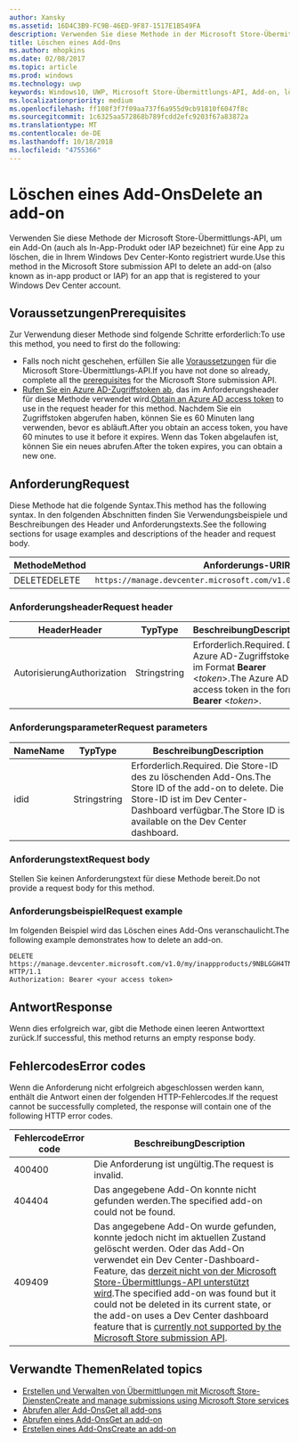 ```yaml
---
author: Xansky
ms.assetid: 16D4C3B9-FC9B-46ED-9F87-1517E1B549FA
description: Verwenden Sie diese Methode in der Microsoft Store-Übermittlungs-API zum Löschen eines Add-Ons für eine App, die für Ihr Windows Dev Center-Konto registriert ist.
title: Löschen eines Add-Ons
ms.author: mhopkins
ms.date: 02/08/2017
ms.topic: article
ms.prod: windows
ms.technology: uwp
keywords: Windows10, UWP, Microsoft Store-Übermittlungs-API, Add-on, löschen, In-App-Produkt, IAP
ms.localizationpriority: medium
ms.openlocfilehash: ff108f3f7f09aa737f6a955d9cb91810f6047f8c
ms.sourcegitcommit: 1c6325aa572868b789fcdd2efc9203f67a83872a
ms.translationtype: MT
ms.contentlocale: de-DE
ms.lasthandoff: 10/18/2018
ms.locfileid: "4755366"
---
```

# <a name="delete-an-add-on"></a><span data-ttu-id="06dfd-104">Löschen eines Add-Ons</span><span class="sxs-lookup"><span data-stu-id="06dfd-104">Delete an add-on</span></span>

<span data-ttu-id="06dfd-105">Verwenden Sie diese Methode der Microsoft Store-Übermittlungs-API, um ein Add-On (auch als In-App-Produkt oder IAP bezeichnet) für eine App zu löschen, die in Ihrem Windows Dev Center-Konto registriert wurde.</span><span class="sxs-lookup"><span data-stu-id="06dfd-105">Use this method in the Microsoft Store submission API to delete an add-on (also known as in-app product or IAP) for an app that is registered to your Windows Dev Center account.</span></span>

## <a name="prerequisites"></a><span data-ttu-id="06dfd-106">Voraussetzungen</span><span class="sxs-lookup"><span data-stu-id="06dfd-106">Prerequisites</span></span>

<span data-ttu-id="06dfd-107">Zur Verwendung dieser Methode sind folgende Schritte erforderlich:</span><span class="sxs-lookup"><span data-stu-id="06dfd-107">To use this method, you need to first do the following:</span></span>

* <span data-ttu-id="06dfd-108">Falls noch nicht geschehen, erfüllen Sie alle [Voraussetzungen](create-and-manage-submissions-using-windows-store-services.md#prerequisites) für die Microsoft Store-Übermittlungs-API.</span><span class="sxs-lookup"><span data-stu-id="06dfd-108">If you have not done so already, complete all the [prerequisites](create-and-manage-submissions-using-windows-store-services.md#prerequisites) for the Microsoft Store submission API.</span></span>
* <span data-ttu-id="06dfd-109">[Rufen Sie ein Azure AD-Zugriffstoken ab](create-and-manage-submissions-using-windows-store-services.md#obtain-an-azure-ad-access-token), das im Anforderungsheader für diese Methode verwendet wird.</span><span class="sxs-lookup"><span data-stu-id="06dfd-109">[Obtain an Azure AD access token](create-and-manage-submissions-using-windows-store-services.md#obtain-an-azure-ad-access-token) to use in the request header for this method.</span></span> <span data-ttu-id="06dfd-110">Nachdem Sie ein Zugriffstoken abgerufen haben, können Sie es 60 Minuten lang verwenden, bevor es abläuft.</span><span class="sxs-lookup"><span data-stu-id="06dfd-110">After you obtain an access token, you have 60 minutes to use it before it expires.</span></span> <span data-ttu-id="06dfd-111">Wenn das Token abgelaufen ist, können Sie ein neues abrufen.</span><span class="sxs-lookup"><span data-stu-id="06dfd-111">After the token expires, you can obtain a new one.</span></span>

## <a name="request"></a><span data-ttu-id="06dfd-112">Anforderung</span><span class="sxs-lookup"><span data-stu-id="06dfd-112">Request</span></span>

<span data-ttu-id="06dfd-113">Diese Methode hat die folgende Syntax.</span><span class="sxs-lookup"><span data-stu-id="06dfd-113">This method has the following syntax.</span></span> <span data-ttu-id="06dfd-114">In den folgenden Abschnitten finden Sie Verwendungsbeispiele und Beschreibungen des Header und Anforderungstexts.</span><span class="sxs-lookup"><span data-stu-id="06dfd-114">See the following sections for usage examples and descriptions of the header and request body.</span></span>

| <span data-ttu-id="06dfd-115">Methode</span><span class="sxs-lookup"><span data-stu-id="06dfd-115">Method</span></span> | <span data-ttu-id="06dfd-116">Anforderungs-URI</span><span class="sxs-lookup"><span data-stu-id="06dfd-116">Request URI</span></span>                                                      |
|--------|------------------------------------------------------------------|
| <span data-ttu-id="06dfd-117">DELETE</span><span class="sxs-lookup"><span data-stu-id="06dfd-117">DELETE</span></span>    | ```https://manage.devcenter.microsoft.com/v1.0/my/inappproducts/{inAppProductId}``` |


### <a name="request-header"></a><span data-ttu-id="06dfd-118">Anforderungsheader</span><span class="sxs-lookup"><span data-stu-id="06dfd-118">Request header</span></span>

| <span data-ttu-id="06dfd-119">Header</span><span class="sxs-lookup"><span data-stu-id="06dfd-119">Header</span></span>        | <span data-ttu-id="06dfd-120">Typ</span><span class="sxs-lookup"><span data-stu-id="06dfd-120">Type</span></span>   | <span data-ttu-id="06dfd-121">Beschreibung</span><span class="sxs-lookup"><span data-stu-id="06dfd-121">Description</span></span>                                                                 |
|---------------|--------|-----------------------------------------------------------------------------|
| <span data-ttu-id="06dfd-122">Autorisierung</span><span class="sxs-lookup"><span data-stu-id="06dfd-122">Authorization</span></span> | <span data-ttu-id="06dfd-123">String</span><span class="sxs-lookup"><span data-stu-id="06dfd-123">string</span></span> | <span data-ttu-id="06dfd-124">Erforderlich.</span><span class="sxs-lookup"><span data-stu-id="06dfd-124">Required.</span></span> <span data-ttu-id="06dfd-125">Das Azure AD-Zugriffstoken im Format **Bearer** &lt;*token*&gt;.</span><span class="sxs-lookup"><span data-stu-id="06dfd-125">The Azure AD access token in the form **Bearer** &lt;*token*&gt;.</span></span> |


### <a name="request-parameters"></a><span data-ttu-id="06dfd-126">Anforderungsparameter</span><span class="sxs-lookup"><span data-stu-id="06dfd-126">Request parameters</span></span>

| <span data-ttu-id="06dfd-127">Name</span><span class="sxs-lookup"><span data-stu-id="06dfd-127">Name</span></span>        | <span data-ttu-id="06dfd-128">Typ</span><span class="sxs-lookup"><span data-stu-id="06dfd-128">Type</span></span>   | <span data-ttu-id="06dfd-129">Beschreibung</span><span class="sxs-lookup"><span data-stu-id="06dfd-129">Description</span></span>                                                                 |
|---------------|--------|-----------------------------------------------------------------------------|
| <span data-ttu-id="06dfd-130">id</span><span class="sxs-lookup"><span data-stu-id="06dfd-130">id</span></span> | <span data-ttu-id="06dfd-131">String</span><span class="sxs-lookup"><span data-stu-id="06dfd-131">string</span></span> | <span data-ttu-id="06dfd-132">Erforderlich.</span><span class="sxs-lookup"><span data-stu-id="06dfd-132">Required.</span></span> <span data-ttu-id="06dfd-133">Die Store-ID des zu löschenden Add-Ons.</span><span class="sxs-lookup"><span data-stu-id="06dfd-133">The Store ID of the add-on to delete.</span></span> <span data-ttu-id="06dfd-134">Die Store-ID ist im Dev Center-Dashboard verfügbar.</span><span class="sxs-lookup"><span data-stu-id="06dfd-134">The Store ID is available on the Dev Center dashboard.</span></span>  |


### <a name="request-body"></a><span data-ttu-id="06dfd-135">Anforderungstext</span><span class="sxs-lookup"><span data-stu-id="06dfd-135">Request body</span></span>

<span data-ttu-id="06dfd-136">Stellen Sie keinen Anforderungstext für diese Methode bereit.</span><span class="sxs-lookup"><span data-stu-id="06dfd-136">Do not provide a request body for this method.</span></span>


### <a name="request-example"></a><span data-ttu-id="06dfd-137">Anforderungsbeispiel</span><span class="sxs-lookup"><span data-stu-id="06dfd-137">Request example</span></span>

<span data-ttu-id="06dfd-138">Im folgenden Beispiel wird das Löschen eines Add-Ons veranschaulicht.</span><span class="sxs-lookup"><span data-stu-id="06dfd-138">The following example demonstrates how to delete an add-on.</span></span>

```
DELETE https://manage.devcenter.microsoft.com/v1.0/my/inappproducts/9NBLGGH4TNMP HTTP/1.1
Authorization: Bearer <your access token>
```

## <a name="response"></a><span data-ttu-id="06dfd-139">Antwort</span><span class="sxs-lookup"><span data-stu-id="06dfd-139">Response</span></span>

<span data-ttu-id="06dfd-140">Wenn dies erfolgreich war, gibt die Methode einen leeren Antworttext zurück.</span><span class="sxs-lookup"><span data-stu-id="06dfd-140">If successful, this method returns an empty response body.</span></span>

## <a name="error-codes"></a><span data-ttu-id="06dfd-141">Fehlercodes</span><span class="sxs-lookup"><span data-stu-id="06dfd-141">Error codes</span></span>

<span data-ttu-id="06dfd-142">Wenn die Anforderung nicht erfolgreich abgeschlossen werden kann, enthält die Antwort einen der folgenden HTTP-Fehlercodes.</span><span class="sxs-lookup"><span data-stu-id="06dfd-142">If the request cannot be successfully completed, the response will contain one of the following HTTP error codes.</span></span>

| <span data-ttu-id="06dfd-143">Fehlercode</span><span class="sxs-lookup"><span data-stu-id="06dfd-143">Error code</span></span> |  <span data-ttu-id="06dfd-144">Beschreibung</span><span class="sxs-lookup"><span data-stu-id="06dfd-144">Description</span></span>                                                                                                                                                                           |
|--------|------------------|
| <span data-ttu-id="06dfd-145">400</span><span class="sxs-lookup"><span data-stu-id="06dfd-145">400</span></span>  | <span data-ttu-id="06dfd-146">Die Anforderung ist ungültig.</span><span class="sxs-lookup"><span data-stu-id="06dfd-146">The request is invalid.</span></span> |
| <span data-ttu-id="06dfd-147">404</span><span class="sxs-lookup"><span data-stu-id="06dfd-147">404</span></span>  | <span data-ttu-id="06dfd-148">Das angegebene Add-On konnte nicht gefunden werden.</span><span class="sxs-lookup"><span data-stu-id="06dfd-148">The specified add-on could not be found.</span></span>  |
| <span data-ttu-id="06dfd-149">409</span><span class="sxs-lookup"><span data-stu-id="06dfd-149">409</span></span>  | <span data-ttu-id="06dfd-150">Das angegebene Add-On wurde gefunden, konnte jedoch nicht im aktuellen Zustand gelöscht werden. Oder das Add-On verwendet ein Dev Center-Dashboard-Feature, das [derzeit nicht von der Microsoft Store-Übermittlungs-API unterstützt wird](create-and-manage-submissions-using-windows-store-services.md#not_supported).</span><span class="sxs-lookup"><span data-stu-id="06dfd-150">The specified add-on was found but it could not be deleted in its current state, or the add-on uses a Dev Center dashboard feature that is [currently not supported by the Microsoft Store submission API](create-and-manage-submissions-using-windows-store-services.md#not_supported).</span></span> |   


## <a name="related-topics"></a><span data-ttu-id="06dfd-151">Verwandte Themen</span><span class="sxs-lookup"><span data-stu-id="06dfd-151">Related topics</span></span>

* [<span data-ttu-id="06dfd-152">Erstellen und Verwalten von Übermittlungen mit Microsoft Store-Diensten</span><span class="sxs-lookup"><span data-stu-id="06dfd-152">Create and manage submissions using Microsoft Store services</span></span>](create-and-manage-submissions-using-windows-store-services.md)
* [<span data-ttu-id="06dfd-153">Abrufen aller Add-Ons</span><span class="sxs-lookup"><span data-stu-id="06dfd-153">Get all add-ons</span></span>](get-all-add-ons.md)
* [<span data-ttu-id="06dfd-154">Abrufen eines Add-Ons</span><span class="sxs-lookup"><span data-stu-id="06dfd-154">Get an add-on</span></span>](get-an-add-on.md)
* [<span data-ttu-id="06dfd-155">Erstellen eines Add-Ons</span><span class="sxs-lookup"><span data-stu-id="06dfd-155">Create an add-on</span></span>](create-an-add-on.md)
